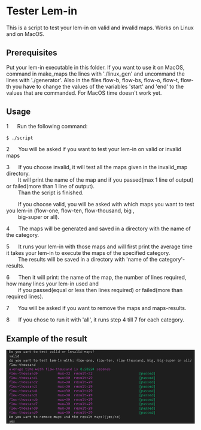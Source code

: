 # Tester Lem-in

This is a script to test your lem-in on valid and invalid maps. Works on Linux and on MacOS.

## Prerequisites

Put your lem-in executable in this folder. If you want to use it on MacOS, command in make_maps the lines with './linux_gen' and uncommand the lines with './generator'. Also in the files flow-b, flow-bs, flow-o, flow-t, flow-th you have to change the values of the variables 'start' and 'end' to the values that are commanded. For MacOS time doesn't work yet.

## Usage

1&nbsp;&nbsp;&nbsp;&nbsp;&nbsp;&nbsp;Run the following command:
```bash
$ ./script
```
2&nbsp;&nbsp;&nbsp;&nbsp;&nbsp;&nbsp;You will be asked if you want to test your lem-in on valid or invalid maps

3&nbsp;&nbsp;&nbsp;&nbsp;&nbsp;&nbsp;If you choose invalid, it will test all the maps given in the invalid_map directory.<br />&nbsp;&nbsp;&nbsp;&nbsp;&nbsp;&nbsp;&nbsp;&nbsp;It will print the name of the map and if you passed(max 1 line of output) or failed(more than 1 line of output).<br />&nbsp;&nbsp;&nbsp;&nbsp;&nbsp;&nbsp;&nbsp;&nbsp;Than the script is finished.

&nbsp;&nbsp;&nbsp;&nbsp;&nbsp;&nbsp;&nbsp;&nbsp;If you choose valid, you will be asked with which maps you want to test you lem-in (flow-one, flow-ten, flow-thousand, big ,<br />&nbsp;&nbsp;&nbsp;&nbsp;&nbsp;&nbsp;&nbsp;&nbsp;big-super or all).


4&nbsp;&nbsp;&nbsp;&nbsp;&nbsp;&nbsp;The maps will be generated and saved in a directory with the name of the category.

5&nbsp;&nbsp;&nbsp;&nbsp;&nbsp;&nbsp;It runs your lem-in with those maps and will first print the average time it takes your lem-in to execute the maps of the specified category.<br />&nbsp;&nbsp;&nbsp;&nbsp;&nbsp;&nbsp;&nbsp;&nbsp;The results  will be saved in a directory with 'name of the category'-results.

6&nbsp;&nbsp;&nbsp;&nbsp;&nbsp;&nbsp;Then it will print: the name of the map, the number of lines required, how many lines your lem-in used and<br />&nbsp;&nbsp;&nbsp;&nbsp;&nbsp;&nbsp;&nbsp;&nbsp;if you passed(equal or less then lines required) or failed(more than required lines).

7&nbsp;&nbsp;&nbsp;&nbsp;&nbsp;&nbsp;You will be asked if you want to remove the maps and maps-results.

8&nbsp;&nbsp;&nbsp;&nbsp;&nbsp;&nbsp;If you chose to run it with 'all', it runs step 4 till 7 for each category.

## Example of the result

![Image of results](example_results.png)
